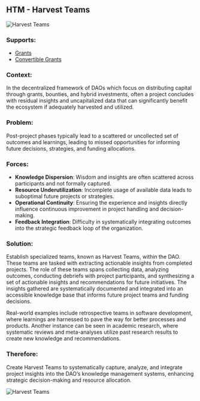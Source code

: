 ## HTM - Harvest Teams

![Harvest Teams](./output/illustrations/harvest_teams.png)

### Supports:
* [Grants](./grants.html)
* [Convertible Grants](./convertible_grants.md)

### Context:
In the decentralized framework of DAOs which focus on distributing capital through grants, bounties, and hybrid investments, often a project concludes with residual insights and uncapitalized data that can significantly benefit the ecosystem if adequately harvested and utilized.

### Problem:
Post-project phases typically lead to a scattered or uncollected set of outcomes and learnings, leading to missed opportunities for informing future decisions, strategies, and funding allocations.

### Forces:
- **Knowledge Dispersion**: Wisdom and insights are often scattered across participants and not formally captured.
- **Resource Underutilization**: Incomplete usage of available data leads to suboptimal future projects or strategies.
- **Operational Continuity**: Ensuring the experience and insights directly influence continuous improvement in project handling and decision-making.
- **Feedback Integration**: Difficulty in systematically integrating outcomes into the strategic feedback loop of the organization.

### Solution:
Establish specialized teams, known as Harvest Teams, within the DAO. These teams are tasked with extracting actionable insights from completed projects. The role of these teams spans collecting data, analyzing outcomes, conducting debriefs with project participants, and synthesizing a set of actionable insights and recommendations for future initiatives. The insights gathered are systematically documented and integrated into an accessible knowledge base that informs future project teams and funding decisions. 

Real-world examples include retrospective teams in software development, where learnings are harnessed to pave the way for better processes and products. Another instance can be seen in academic research, where systematic reviews and meta-analyses utilize past research results to create new knowledge and recommendations. 

### Therefore:
Create Harvest Teams to systematically capture, analyze, and integrate project insights into the DAO’s knowledge management systems, enhancing strategic decision-making and resource allocation.

![Harvest Teams](./output/harvest_teams_specific_graph.png)